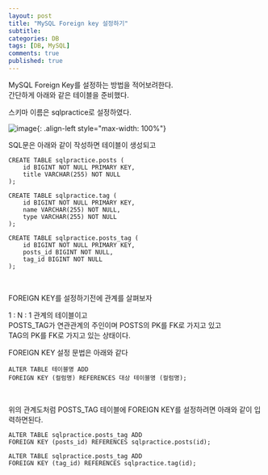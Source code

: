 ```yaml
---
layout: post
title: "MySQL Foreign key 설정하기"
subtitle: 
categories: DB
tags: [DB, MySQL]
comments: true
published: true
---
```


MySQL Foreign Key를 설정하는 방법을 적어보려한다.   
간단하게 아래와 같은 테이블을 준비했다.

스키마 이름은 sqlpractice로 설정하였다.

![image](https://user-images.githubusercontent.com/95069395/230547251-d9b554a7-85a0-4430-9aa2-5b1f4548b431.png){: .align-left style="max-width: 100%"}

SQL문은 아래와 같이 작성하면 테이블이 생성되고


```roomsql
CREATE TABLE sqlpractice.posts (
    id BIGINT NOT NULL PRIMARY KEY,
    title VARCHAR(255) NOT NULL
);

CREATE TABLE sqlpractice.tag (
    id BIGINT NOT NULL PRIMARY KEY,
    name VARCHAR(255) NOT NULL,
    type VARCHAR(255) NOT NULL
);

CREATE TABLE sqlpractice.posts_tag (
    id BIGINT NOT NULL PRIMARY KEY,
    posts_id BIGINT NOT NULL,
    tag_id BIGINT NOT NULL
);
```

<br/>   

FOREIGN KEY를 설정하기전에 관계를 살펴보자

1 : N : 1 관계의 테이블이고   
POSTS_TAG가 연관관계의 주인이며 POSTS의 PK를 FK로 가지고 있고   
TAG의 PK를 FK로 가지고 있는 상태이다.

FOREIGN KEY 설정 문법은 아래와 같다
```roomsql
ALTER TABLE 테이블명 ADD 
FOREIGN KEY (컬럼명) REFERENCES 대상 테이블명 (컬럼명);
```

<br/>


위의 관계도처럼 POSTS_TAG 테이블에 FOREIGN KEY를 설정하려면 아래와 같이 입력하면된다.

```roomsql
ALTER TABLE sqlpractice.posts_tag ADD 
FOREIGN KEY (posts_id) REFERENCES sqlpractice.posts(id);

ALTER TABLE sqlpractice.posts_tag ADD 
FOREIGN KEY (tag_id) REFERENCES sqlpractice.tag(id);
```

<br/>
<br/>
<br/>
<br/>